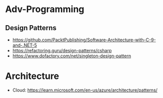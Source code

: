 # Adv-Programming

## Design Patterns
- https://github.com/PacktPublishing/Software-Architecture-with-C-9-and-.NET-5 
- https://refactoring.guru/design-patterns/csharp  
- https://www.dofactory.com/net/singleton-design-pattern  


# Architecture
- Cloud:
https://learn.microsoft.com/en-us/azure/architecture/patterns/  

